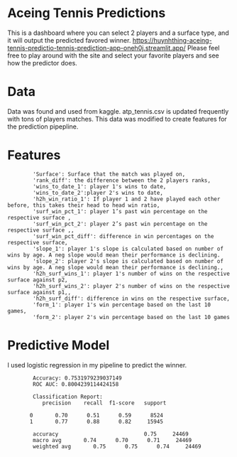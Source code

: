 # Aceing Tennis Predictions
This is a dashboard where you can select 2 players and a surface type, and it will output the predicted favored winner.
https://huynhthing-aceing-tennis-predictio-tennis-prediction-app-oneh0j.streamlit.app/
Please feel free to play around with the site and select your favorite players and see how the predictor does.

# Data
Data was found and used from kaggle. atp_tennis.csv is updated frequently with tons of players matches. 
This data was modified to create features for the prediction pipepline.

# Features
            'Surface': Surface that the match was played on,
            'rank_diff': the difference between the 2 players ranks,
            'wins_to_date_1': player 1's wins to date,
            'wins_to_date_2':player 2's wins to date,
            'h2h_win_ratio_1': If player 1 and 2 have played each other before, this takes their head to head win ratio,
            'surf_win_pct_1': player 1’s past win percentage on the respective surface ,
            'surf_win_pct_2': player 2’s past win percentage on the respective surface ,,
            'surf_win_pct_diff': difference in win percentages on the respective surface,
            'slope_1': player 1's slope is calculated based on number of wins by age. A neg slope would mean their performance is declining.
            'slope_2': player 2's slope is calculated based on number of wins by age. A neg slope would mean their performance is declining.,
            'h2h_surf_wins_1': player 1's number of wins on the respective surface against p2,
            'h2h_surf_wins_2': player 2's number of wins on the respective surface against p1,,
            'h2h_surf_diff': difference in wins on the respective surface,
            'form_1': player 1's win percentage based on the last 10 games,
            'form_2': player 2's win percentage based on the last 10 games

# Predictive Model
I used logistic regression in my pipeline to predict the winner. 

            Accuracy: 0.7531979239037149
            ROC AUC: 0.8004239114424158

            Classification Report:
               precision    recall  f1-score   support

           0       0.70      0.51      0.59      8524
           1       0.77      0.88      0.82     15945

            accuracy                           0.75     24469
            macro avg       0.74      0.70      0.71     24469
            weighted avg       0.75      0.75      0.74     24469

